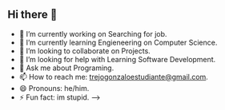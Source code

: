## Hi there 👋



- 🔭 I’m currently working on Searching for job.
- 🌱 I’m currently learning Engieneering on Computer Science.
- 👯 I’m looking to collaborate on Projects.
- 🤔 I’m looking for help with Learning Software Development.
- 💬 Ask me about Programing.
- 📫 How to reach me: trejogonzaloestudiante@gmail.com.
- 😄 Pronouns: he/him.
- ⚡ Fun fact: im stupid.
-->
